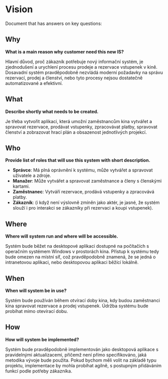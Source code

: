 
# Vision

Document that has answers on key questions:

## Why
**What is a main reason why customer need this new IS?**

Hlavní důvod, proč zákazník potřebuje nový informační systém, je zjednodušení a urychlení procesu prodeje a rezervace vstupenek v kině. Dosavadní systém pravděpodobně nezvládá moderní požadavky na správu rezervací, prodej a členství, nebo tyto procesy nejsou dostatečně automatizované a efektivní.

## What
**Describe shortly what needs to be created.**

Je třeba vytvořit aplikaci, která umožní zaměstnancům kina vytvářet a spravovat rezervace, prodávat vstupenky, zpracovávat platby, spravovat členství a zobrazovat hrací plán a obsazenost jednotlivých projekcí.

## Who
**Provide list of roles that will use this system with short description.**

- **Správce**: Má plná oprávnění k systému, může vytvářet a spravovat uživatele a zdroje.
- **Manažer**: Může vytvářet a spravovat zaměstnance a členy s členskými kartami.
- **Zaměstnanec**: Vytváří rezervace, prodává vstupenky a zpracovává platby.
- **Zákazník**: (i když není výslovně zmíněn jako aktér, je jasné, že systém slouží i pro interakci se zákazníky při rezervaci a koupi vstupenek).

## Where
**Where will system run and where will be accessible.**

Systém bude běžet na desktopové aplikaci dostupné na počítačích s operačním systémem Windows v prostorách kina. Přístup k systému tedy bude omezen na místní síť, což pravděpodobně znamená, že se jedná o intranetovou aplikaci, nebo desktopovou aplikaci běžící lokálně.

## When
**When will system be in use?**

Systém bude používán během otvírací doby kina, kdy budou zaměstnanci kina spravovat rezervace a prodej vstupenek. Údržba systému bude probíhat mimo otevírací dobu.

## How
**How will system be implemented?**

Systém bude pravděpodobně implementován jako desktopová aplikace s pravidelnými aktualizacemi, přičemž není přímo specifikováno, jaká metodika vývoje bude použita. Pokud bychom měli volit na základě typu projektu, implementace by mohla probíhat agilně, s postupným přidáváním funkcí podle potřeby zákazníka.
